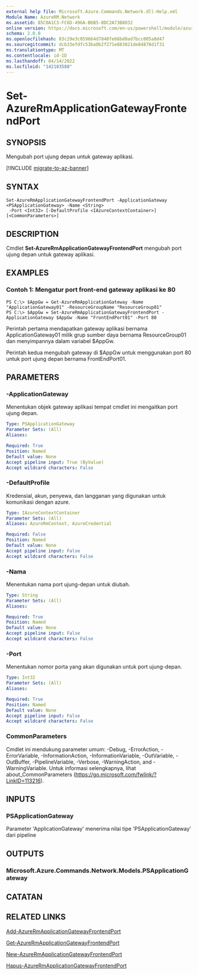 ```yaml
---
external help file: Microsoft.Azure.Commands.Network.dll-Help.xml
Module Name: AzureRM.Network
ms.assetid: 85C0A1C3-FC6D-496A-B6B5-8DC2A73B8032
online version: https://docs.microsoft.com/en-us/powershell/module/azurerm.network/set-azurermapplicationgatewayfrontendport
schema: 2.0.0
ms.openlocfilehash: 83c29e3c059664d7848fe66bd8ad7bcc005a8d47
ms.sourcegitcommit: dcb33efdfc53ba0b2f271e883021de84878d1f31
ms.translationtype: MT
ms.contentlocale: id-ID
ms.lasthandoff: 04/14/2022
ms.locfileid: "142103588"
---
```

# Set-AzureRmApplicationGatewayFrontendPort

## SYNOPSIS
Mengubah port ujung depan untuk gateway aplikasi.

[!INCLUDE [migrate-to-az-banner](../../includes/migrate-to-az-banner.md)]

## SYNTAX

```
Set-AzureRmApplicationGatewayFrontendPort -ApplicationGateway <PSApplicationGateway> -Name <String>
 -Port <Int32> [-DefaultProfile <IAzureContextContainer>] [<CommonParameters>]
```

## DESCRIPTION
Cmdlet **Set-AzureRmApplicationGatewayFrontendPort** mengubah port ujung depan untuk gateway aplikasi.

## EXAMPLES

### Contoh 1: Mengatur port front-end gateway aplikasi ke 80
```
PS C:\> $AppGw = Get-AzureRmApplicationGateway -Name "ApplicationGateway01" -ResourceGroupName "ResourceGroup01"
PS C:\> $AppGw = Set-AzureRmApplicationGatewayFrontendPort -ApplicationGateway $AppGw -Name "FrontEndPort01" -Port 80
```

Perintah pertama mendapatkan gateway aplikasi bernama ApplicationGateway01 milik grup sumber daya bernama ResourceGroup01 dan menyimpannya dalam variabel $AppGw.

Perintah kedua mengubah gateway di $AppGw untuk menggunakan port 80 untuk port ujung depan bernama FrontEndPort01.

## PARAMETERS

### -ApplicationGateway
Menentukan objek gateway aplikasi tempat cmdlet ini mengaitkan port ujung depan.

```yaml
Type: PSApplicationGateway
Parameter Sets: (All)
Aliases: 

Required: True
Position: Named
Default value: None
Accept pipeline input: True (ByValue)
Accept wildcard characters: False
```

### -DefaultProfile
Kredensial, akun, penyewa, dan langganan yang digunakan untuk komunikasi dengan azure.

```yaml
Type: IAzureContextContainer
Parameter Sets: (All)
Aliases: AzureRmContext, AzureCredential

Required: False
Position: Named
Default value: None
Accept pipeline input: False
Accept wildcard characters: False
```

### -Nama
Menentukan nama port ujung-depan untuk diubah.

```yaml
Type: String
Parameter Sets: (All)
Aliases: 

Required: True
Position: Named
Default value: None
Accept pipeline input: False
Accept wildcard characters: False
```

### -Port
Menentukan nomor porta yang akan digunakan untuk port ujung-depan.

```yaml
Type: Int32
Parameter Sets: (All)
Aliases: 

Required: True
Position: Named
Default value: None
Accept pipeline input: False
Accept wildcard characters: False
```

### CommonParameters
Cmdlet ini mendukung parameter umum: -Debug, -ErrorAction, -ErrorVariable, -InformationAction, -InformationVariable, -OutVariable, -OutBuffer, -PipelineVariable, -Verbose, -WarningAction, and -WarningVariable. Untuk informasi selengkapnya, lihat about_CommonParameters (https://go.microsoft.com/fwlink/?LinkID=113216).

## INPUTS

### PSApplicationGateway
Parameter 'ApplicationGateway' menerima nilai tipe 'PSApplicationGateway' dari pipeline

## OUTPUTS

### Microsoft.Azure.Commands.Network.Models.PSApplicationGateway

## CATATAN

## RELATED LINKS

[Add-AzureRmApplicationGatewayFrontendPort](./Add-AzureRmApplicationGatewayFrontendPort.md)

[Get-AzureRmApplicationGatewayFrontendPort](./Get-AzureRmApplicationGatewayFrontendPort.md)

[New-AzureRmApplicationGatewayFrontendPort](./New-AzureRmApplicationGatewayFrontendPort.md)

[Hapus-AzureRmApplicationGatewayFrontendPort](./Remove-AzureRmApplicationGatewayFrontendPort.md)
